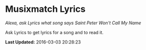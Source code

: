 # Musixmatch Lyrics
*Alexa, ask Lyrics what song says Saint Peter Won't Call My Name*

Ask Lyrics to get lyrics for a song and to read it.

**Last Updated:** 2016-03-03 20:28:23